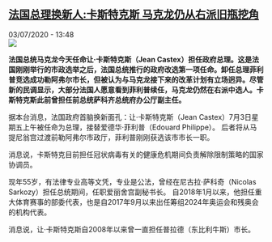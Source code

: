 <!--1593780923000-->
[法国总理换新人:卡斯特克斯 马克龙仍从右派旧瓶挖角](http://www.rfi.fr//cn/%E6%B3%95%E5%9B%BD/20200703-%E6%B3%95%E5%9B%BD%E6%80%BB%E7%90%86%E6%8D%A2%E6%96%B0%E4%BA%BA-%E5%8D%A1%E6%96%AF%E7%89%B9%E5%85%8B%E6%96%AF-%E4%BB%8D%E4%BB%8E%E5%8F%B3%E6%B4%BE%E6%97%A7%E7%93%B6%E6%8C%96%E8%A7%92)
------

<div>03/07/2020 - 13:48</div><img src="https://s.rfi.fr/media/display/cde2bc08-bd1d-11ea-853c-005056bf87d6/w:310/p:16x9/000_1ri5o0_0.jpg"><p><strong>法国总统马克龙今天任命让·卡斯特克斯（Jean Castex）担任政府总理。这是法国刚刚举行的市政选举之后，法国总统推行的政府改选第一项任命。卸任总理菲利普竞选成功勒阿弗尔市长，但被认为与马克龙接下来的改革计划有立场迥异。尽管新的民调显示，大部分法国人愿意看到菲利普续任，马克龙仍然在右派中选人。卡斯特克斯此前曾担任前总统萨科齐总统府办公厅副主任。</strong></p><div class="t-content__body u-clearfix"><div class="m-interstitial"></div><p>据本台消息，法国政府首脑换新面孔：让·卡斯特克斯（Jean Castex）7月3日星期五上午被任命为总理，接替爱德华·菲利普（Edouard Philippe）。 后者将从马提尼翁宫过渡前勒阿弗尔市政厅，菲利普刚刚获选该市市长一职。</p><p>消息说，卡斯特克目前担任冠状病毒有关的健康危机期间负责解除限制策略的国家协调员。</p><p>现年55岁，有法律专业高等文凭，专业是公法，曾经在尼古拉·萨科奇（Nicolas Sarkozy）担任总统期间，任职爱丽舍宫副秘书长。 自2018年1月以来，他担任重大体育赛事的部委代表，也是自2017年9月以来出任筹组2024年奥运会和残奥会的机构代表。</p><p>消息说，让·卡斯特克斯自2008年以来曾一直担任普拉德（东比利牛斯）市长。</p><div class="o-self-promo o-self-promo--nl o-self-promo--hidden" data-selfpromo-newsletter></div><div class="o-self-promo o-self-promo--app o-self-promo--hidden" data-selfpromo-app></div></div>
